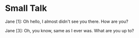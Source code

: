 # Small Talk

Jane [1]: Oh hello, I almost didn't see you there. How are you?

Jane [3]: Oh, you know, same as I ever was. What are you up to?
